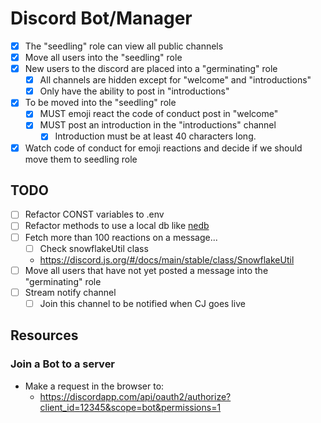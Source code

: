 # Discord Bot/Manager

* [x] The "seedling" role can view all public channels
* [x] Move all users into the "seedling" role
* [x] New users to the discord are placed into a "germinating" role
  * [x] All channels are hidden except for "welcome" and "introductions"
  * [x] Only have the ability to post in "introductions"
* [x] To be moved into the "seedling" role
  * [x] MUST emoji react the code of conduct post in "welcome"
  * [x] MUST post an introduction in the "introductions" channel
    * [x] Introduction must be at least 40 characters long.
* [x] Watch code of conduct for emoji reactions and decide if we should move them to seedling role

## TODO
* [ ] Refactor CONST variables to .env
* [ ] Refactor methods to use a local db like [nedb](https://github.com/louischatriot/nedb/)
* [ ] Fetch more than 100 reactions on a message...
  * [ ] Check snowflakeUtil class
  * https://discord.js.org/#/docs/main/stable/class/SnowflakeUtil
* [ ] Move all users that have not yet posted a message into the "germinating" role
* [ ] Stream notify channel
  * [ ] Join this channel to be notified when CJ goes live

## Resources

### Join a Bot to a server

* Make a request in the browser to:
  * https://discordapp.com/api/oauth2/authorize?client_id=12345&scope=bot&permissions=1
